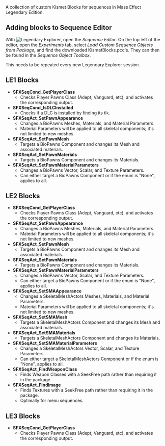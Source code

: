 A collection of custom Kismet Blocks for sequences in Mass Effect Legendary Edition.

## Adding blocks to Sequence Editor
With ![Legendary Explorer](https://github.com/ME3Tweaks/LegendaryExplorer), open the *Sequence Editor*. On the top left of the editor, open the *Experiments* tab, select *Load Custom Sequence Objects from Package*, and find the downloaded KismetBlocks.pcc's. They can then be found in the *Sequence Object Toolbox*.

This needs to be repeated every new Legendary Explorer session.

## LE1 Blocks
- **SFXSeqCond_GetPlayerClass**
    - Checks Player Pawns Class (Adept, Vanguard, etc), and activates the corresponding output.
- **SFXSeqCond_IsDLCInstalled**
    - Checks if a DLC is installed by finding its tlk.
- **SFXSeqAct_SetPawnAppearance**
    - Changes a BioPawns Meshes, Materials, and Material Parameters.
    - Material Parameters will be applied to all skeletal components; it's not limited to new meshes.
- **SFXSeqAct_SetPawnMesh**
    - Targets a BioPawns Component and changes its Mesh and associated materials.
- **SFXSeqAct_SetPawnMaterials**
    - Targets a BioPawns Component and changes its Materials.
- **SFXSeqAct_SetPawnMaterialParameters**
    - Changes a BioPawns Vector, Scalar, and Texture Parameters.
    - Can either target a BioPawns Component or if the enum is "None", applies to all.
    
## LE2 Blocks
- **SFXSeqCond_GetPlayerClass**
    - Checks Player Pawns Class (Adept, Vanguard, etc), and activates the corresponding output.
- **SFXSeqAct_SetPawnAppearance**
    - Changes a BioPawns Meshes, Materials, and Material Parameters.
    - Material Parameters will be applied to all skeletal components; it's not limited to new meshes.
- **SFXSeqAct_SetPawnMesh**
    - Targets a BioPawns Component and changes its Mesh and associated materials.
- **SFXSeqAct_SetPawnMaterials**
    - Targets a BioPawns Component and changes its Materials.
- **SFXSeqAct_SetPawnMaterialParameters**
    - Changes a BioPawns Vector, Scalar, and Texture Parameters.
    - Can either target a BioPawns Component or if the enum is "None", applies to all.
- **SFXSeqAct_SetSMAAppearance**
    - Changes a SkeletalMeshActors Meshes, Materials, and Material Parameters.
    - Material Parameters will be applied to all skeletal components; it's not limited to new meshes.
- **SFXSeqAct_SetSMAMesh**
    - Targets a SkeletalMeshActors Component and changes its Mesh and associated materials.
- **SFXSeqAct_SetSMAMaterials**
    - Targets a SkeletalMeshActors Component and changes its Materials.
- **SFXSeqAct_SetSMAMaterialParameters**
    - Changes a SkeletalMeshActors Vector, Scalar, and Texture Parameters.
    - Can either target a SkeletalMeshActors Component or if the enum is "None", applies to all.
- **SFXSeqAct_FindWeaponClass**
    - Finds Weapon Classes with a SeekFree path rather than requiring it in the package.
- **SFXSeqAct_FindImage**
    - Finds Textures with a SeekFree path rather than requiring it in the package.
    - Optimally for menu sequences.
    
## LE3 Blocks
- **SFXSeqCond_GetPlayerClass**
    - Checks Player Pawns Class (Adept, Vanguard, etc), and activates the corresponding output.


  
